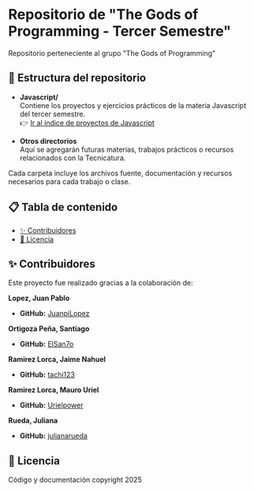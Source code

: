 # Repositorio de "The Gods of Programming - Tercer Semestre"

Repositorio perteneciente al grupo "The Gods of Programming"

## 📁 Estructura del repositorio

- **Javascript/**  
  Contiene los proyectos y ejercicios prácticos de la materia Javascript del tercer semestre.  
  👉 [Ir al índice de proyectos de Javascript](https://powersystem2024.github.io/TheGodsOfProgramming-TercerSemestre/Tecnicatura/Javascript/index.html)

- **Otros directorios**  
  Aquí se agregarán futuras materias, trabajos prácticos o recursos relacionados con la Tecnicatura.

Cada carpeta incluye los archivos fuente, documentación y recursos necesarios para cada trabajo o clase.


## 📋 Tabla de contenido
- [✨ Contribuidores](#contribuidores)
- [📄 Licencia](#licencia)

## <a id="contribuidores"></a> ✨ Contribuidores

Este proyecto fue realizado gracias a la colaboración de:

**Lopez, Juan Pablo**

* **GitHub:** [JuanpiLopez](http://github.com/JuanpiLopez)

**Ortigoza Peña, Santiago**

* **GitHub:** [ElSan7o](http://github.com/ElSan7o)

**Ramirez Lorca, Jaime Nahuel**

* **GitHub:** [tachi123](http://github.com/tachi123)

**Ramirez Lorca, Mauro Uriel**

* **GitHub:** [Urielpower](http://github.com/Urielpower)

**Rueda, Juliana**

* **GitHub:** [julianarueda](http://github.com/julianarueda)


## <a id="licencia"></a> 📄 Licencia

Código y documentación copyright 2025
